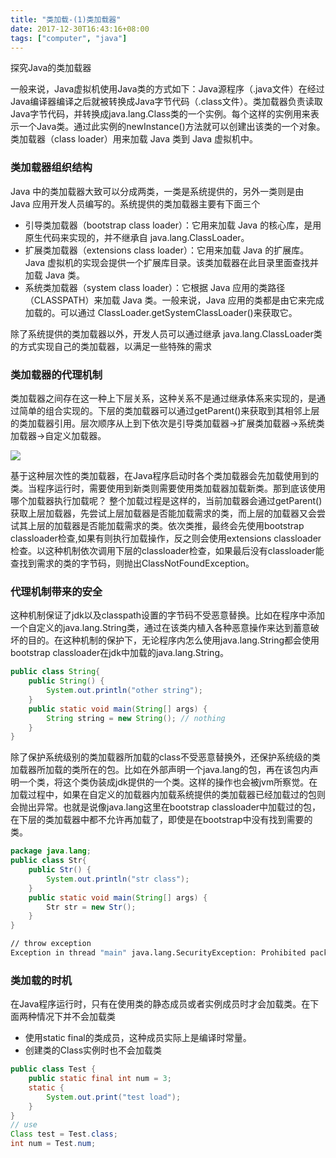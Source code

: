 ```yaml
---
title: "类加载-(1)类加载器"
date: 2017-12-30T16:43:16+08:00
tags: ["computer", "java"]
---
```

探究Java的类加载器
<!--more-->

一般来说，Java虚拟机使用Java类的方式如下：Java源程序（.java文件）在经过Java编译器编译之后就被转换成Java字节代码（.class文件）。类加载器负责读取Java字节代码，并转换成java.lang.Class类的一个实例。每个这样的实例用来表示一个Java类。通过此实例的newInstance()方法就可以创建出该类的一个对象。类加载器（class loader）用来加载 Java 类到 Java 虚拟机中。

### 类加载器组织结构
Java 中的类加载器大致可以分成两类，一类是系统提供的，另外一类则是由 Java 应用开发人员编写的。系统提供的类加载器主要有下面三个

+ 引导类加载器（bootstrap class loader）：它用来加载 Java 的核心库，是用原生代码来实现的，并不继承自 java.lang.ClassLoader。
+ 扩展类加载器（extensions class loader）：它用来加载 Java 的扩展库。Java 虚拟机的实现会提供一个扩展库目录。该类加载器在此目录里面查找并加载 Java 类。
+ 系统类加载器（system class loader）：它根据 Java 应用的类路径（CLASSPATH）来加载 Java 类。一般来说，Java 应用的类都是由它来完成加载的。可以通过 ClassLoader.getSystemClassLoader()来获取它。

除了系统提供的类加载器以外，开发人员可以通过继承 java.lang.ClassLoader类的方式实现自己的类加载器，以满足一些特殊的需求

### 类加载器的代理机制
类加载器之间存在这一种上下层关系，这种关系不是通过继承体系来实现的，是通过简单的组合实现的。下层的类加载器可以通过getParent()来获取到其相邻上层的类加载器引用。层次顺序从上到下依次是引导类加载器->扩展类加载器->系统类加载器->自定义加载器。

![](/assets/img/java/javase/classload01.png)

基于这种层次性的类加载器，在Java程序启动时各个类加载器会先加载使用到的类。当程序运行时，需要使用到新类则需要使用类加载器加载新类。那到底该使用哪个加载器执行加载呢？
整个加载过程是这样的，当前加载器会通过getParent()获取上层加载器，先尝试上层加载器是否能加载需求的类，而上层的加载器又会尝试其上层的加载器是否能加载需求的类。依次类推，最终会先使用bootstrap classloader检查,如果有则执行加载操作，反之则会使用extensions classloader检查。以这种机制依次调用下层的classloader检查，如果最后没有classloader能查找到需求的类的字节码，则抛出ClassNotFoundException。

### 代理机制带来的安全
这种机制保证了jdk以及classpath设置的字节码不受恶意替换。比如在程序中添加一个自定义的java.lang.String类，通过在该类内植入各种恶意操作来达到蓄意破坏的目的。在这种机制的保护下，无论程序内怎么使用java.lang.String都会使用bootstrap classloader在jdk中加载的java.lang.String。

``` java
public class String{
    public String() {
        System.out.println("other string");
    }
    public static void main(String[] args) {
        String string = new String(); // nothing
    }
}
```

除了保护系统级别的类加载器所加载的class不受恶意替换外，还保护系统级的类加载器所加载的类所在的包。比如在外部声明一个java.lang的包，再在该包内声明一个类，将这个类伪装成jdk提供的一个类。这样的操作也会被jvm所察觉。在加载过程中，如果在自定义的加载器内加载系统提供的类加载器已经加载过的包则会抛出异常。也就是说像java.lang这里在bootstrap classloader中加载过的包，在下层的类加载器中都不允许再加载了，即使是在bootstrap中没有找到需要的类。

``` java
package java.lang;
public class Str{
    public Str() {
        System.out.println("str class");
    }
    public static void main(String[] args) {
        Str str = new Str();
    }
}
```
``` bash
// throw exception
Exception in thread "main" java.lang.SecurityException: Prohibited package name: java.lang
```

### 类加载的时机
在Java程序运行时，只有在使用类的静态成员或者实例成员时才会加载类。在下面两种情况下并不会加载类

+ 使用static final的类成员，这种成员实际上是编译时常量。
+ 创建类的Class实例时也不会加载类

``` java
public class Test {
    public static final int num = 3;
    static {
        System.out.print("test load");
    }
}
// use
Class test = Test.class; 
int num = Test.num;
```